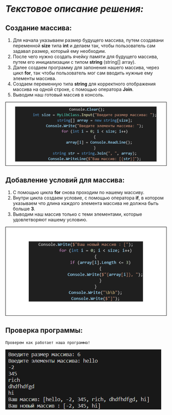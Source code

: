 # ***Текстовое описание решения:***

## **Создание массива:**
1. Для начала указываем размер будущего массива, путем создавани переменной __size__ типа __int__ и делаем так, чтобы пользователь сам задавал размер, который ему необходим.
2. После чего нужно создать ячейку памяти для будущего массива, путем его инициализации с типом __string__ (string[] array).
3. Далее создаем программу для запонения нашего массива, через цикл **for**, так чтобы пользователь мог сам вводить нужные ему элементы массива.
4. Создаем переменную типа __string__ для корректного отображения массива на одной строке, с помощью оператора __Join__.
5. Выводим наш готовый массив в консоль. 

![построение массива](CreatingArray.png)

## **Добавление условий для массива:**
1. С помощью цикла __for__ снова проходим по нашему массиву.
2. Внутри цикла создаем условие, с помощью оператора __if__, в котором указываем что длина каждого элемента массива не должна быть больше **3**.
3. Выводим наш массив только с теми элементами, которые удовлетворяют нашему условию. 

![код для добавления условия](AddingInArrayConditions.png)

## **Проверка программы:**
    Проверем как работает наша программа!

![наглядная работа](TestProg.png)